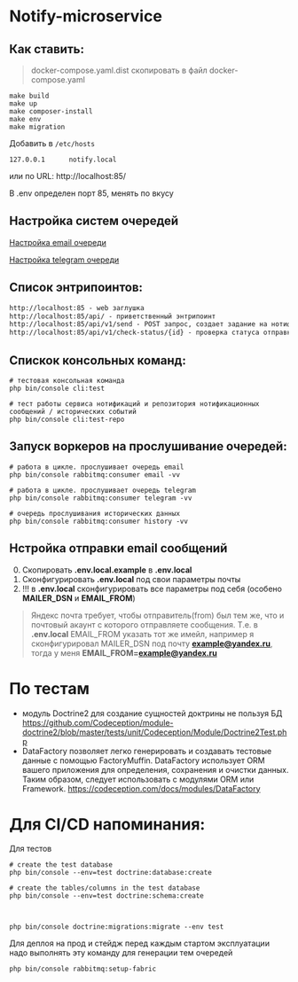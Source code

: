 # Notify-microservice

## Как ставить:

> docker-compose.yaml.dist скопировать в файл docker-compose.yaml

```shell
make build
make up
make composer-install
make env
make migration
```


Добавить в `/etc/hosts`
```shell
127.0.0.1      notify.local
```

или по URL: http://localhost:85/

В .env определен порт 85, менять по вкусу

## Настройка систем очередей 

[Настройка email очереди](docs/EMAIL.md)

[Настройка telegram очереди](docs/TELEGRAM.md)


## Список энтрипоинтов: 
```markdown
http://localhost:85 - web заглушка
http://localhost:85/api/ - приветственный энтрипоинт
http://localhost:85/api/v1/send - POST запрос, создает задание на нотификацию
http://localhost:85/api/v1/check-status/{id} - проверка статуса отправки нотификации сервисом. {id} - id переданный в методе /api/v1/send
```


## Спискок консольных команд:
```shell
# тестовая консольная команда
php bin/console cli:test

# тест работы сервиса нотификаций и репозитория нотификационных сообщений / исторических событий
php bin/console cli:test-repo
```

## Запуск воркеров на прослушивание очередей:
```shell
# работа в цикле. прослушивает очередь email
php bin/console rabbitmq:consumer email -vv

# работа в цикле. прослушивает очередь telegram
php bin/console rabbitmq:consumer telegram -vv

# очередь прослушивания исторических данных
php bin/console rabbitmq:consumer history -vv
```

## Нстройка отправки email сообщений

0. Скопировать **.env.local.example** в **.env.local**
1. Сконфигурировать **.env.local** под свои параметры почты
2. !!! в **.env.local** сконфигурировать все параметры под себя (особено **MAILER_DSN** и **EMAIL_FROM**)

> Яндекс почта требует, чтобы отправитель(from) был тем же, 
> что и почтовый акаунт с которого отправляете сообщения. 
> Т.е. в **.env.local** EMAIL_FROM указать тот же имейл, например 
> я сконфигурировал MAILER_DSN под почту **example@yandex.ru**, тогда 
> у меня **EMAIL_FROM=example@yandex.ru**


# По тестам

- модуль Doctrine2 для создание сущностей доктрины не пользуя БД https://github.com/Codeception/module-doctrine2/blob/master/tests/unit/Codeception/Module/Doctrine2Test.php
- DataFactory позволяет легко генерировать и создавать тестовые данные с помощью FactoryMuffin. DataFactory использует ORM вашего приложения для определения, сохранения и очистки данных. Таким образом, следует использовать с модулями ORM или Framework.  https://codeception.com/docs/modules/DataFactory


# Для CI/CD напоминания:
Для тестов

```shell
# create the test database
php bin/console --env=test doctrine:database:create

# create the tables/columns in the test database
php bin/console --env=test doctrine:schema:create



php bin/console doctrine:migrations:migrate --env test
```


Для деплоя на прод и стейдж перед каждым стартом эксплуатации надо выполнять эту команду для 
генерации тем очередей

```shell
php bin/console rabbitmq:setup-fabric
```